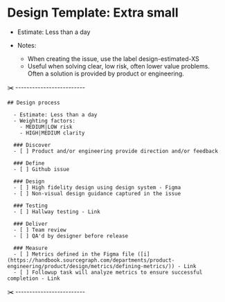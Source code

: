 # Design Template: Extra small

- Estimate: Less than a day
- Notes:

  - When creating the issue, use the label design-estimated-XS
  - Useful when solving clear, low risk, often lower value problems. Often a solution is provided by product or engineering.

✂️ -------------------------

```markdown:
## Design process

  - Estimate: Less than a day
  - Weighting factors:
    - MEDIUM|LOW risk
    - HIGH|MEDIUM clarity

  ### Discover
  - [ ] Product and/or engineering provide direction and/or feedback

  ### Define
  - [ ] Github issue

  ### Design
  - [ ] High fidelity design using design system - Figma
  - [ ] Non-visual design guidance captured in the issue

  ### Testing
  - [ ] Hallway testing - Link

  ### Deliver
  - [ ] Team review
  - [ ] QA'd by designer before release

  ### Measure
  - [ ] Metrics defined in the Figma file ([i](https://handbook.sourcegraph.com/departments/product-engineering/product/design/metrics/defining-metrics/)) - Link
  - [ ] Followup task will analyze metrics to ensure successful completion - Link
```

✂️ -------------------------
